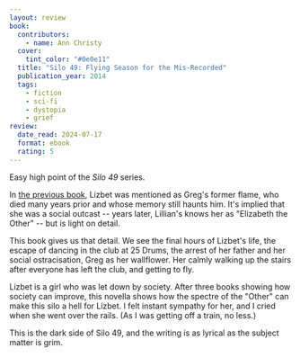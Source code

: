 ```yaml
---
layout: review
book:
  contributors:
    - name: Ann Christy
  cover:
    tint_color: "#0e0e11"
  title: "Silo 49: Flying Season for the Mis-Recorded"
  publication_year: 2014
  tags:
    - fiction
    - sci-fi
    - dystopia
    - grief
review:
  date_read: 2024-07-17
  format: ebook
  rating: 5
---
```

Easy high point of the *Silo 49* series.

In [the previous book](/2024/silo-49-dark-till-dawn/), Lizbet was mentioned as Greg's former flame, who died many years prior and whose memory still haunts him.
It's implied that she was a social outcast -- years later, Lillian's knows her as "Elizabeth the Other" -- but is light on detail.

This book gives us that detail.
We see the final hours of Lizbet's life, the escape of dancing in the club at 25 Drums, the arrest of her father and her social ostracisation, Greg as her wallflower.
Her calmly walking up the stairs after everyone has left the club, and getting to fly.

Lizbet is a girl who was let down by society.
After three books showing how society can improve, this novella shows how the spectre of the "Other" can make this silo a hell for Lizbet.
I felt instant sympathy for her, and I cried when she went over the rails.
(As I was getting off a train, no less.)

This is the dark side of Silo 49, and the writing is as lyrical as the subject matter is grim.
